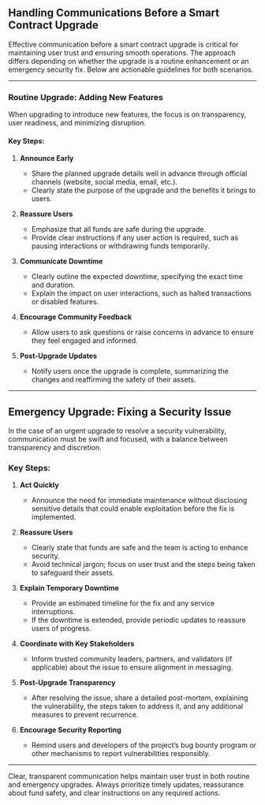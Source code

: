## Handling Communications Before a Smart Contract Upgrade

Effective communication before a smart contract upgrade is critical for maintaining user trust and ensuring smooth operations. The approach differs depending on whether the upgrade is a routine enhancement or an emergency security fix. Below are actionable guidelines for both scenarios.

---

### Routine Upgrade: Adding New Features  

When upgrading to introduce new features, the focus is on transparency, user readiness, and minimizing disruption.

#### Key Steps:
1. **Announce Early**  
   - Share the planned upgrade details well in advance through official channels (website, social media, email, etc.).  
   - Clearly state the purpose of the upgrade and the benefits it brings to users.  

2. **Reassure Users**  
   - Emphasize that all funds are safe during the upgrade.  
   - Provide clear instructions if any user action is required, such as pausing interactions or withdrawing funds temporarily.

3. **Communicate Downtime**  
   - Clearly outline the expected downtime, specifying the exact time and duration.  
   - Explain the impact on user interactions, such as halted transactions or disabled features.

4. **Encourage Community Feedback**  
   - Allow users to ask questions or raise concerns in advance to ensure they feel engaged and informed.

5. **Post-Upgrade Updates**  
   - Notify users once the upgrade is complete, summarizing the changes and reaffirming the safety of their assets.

---

## Emergency Upgrade: Fixing a Security Issue  

In the case of an urgent upgrade to resolve a security vulnerability, communication must be swift and focused, with a balance between transparency and discretion.

### Key Steps:
1. **Act Quickly**  
   - Announce the need for immediate maintenance without disclosing sensitive details that could enable exploitation before the fix is implemented.  

2. **Reassure Users**  
   - Clearly state that funds are safe and the team is acting to enhance security.  
   - Avoid technical jargon; focus on user trust and the steps being taken to safeguard their assets.

3. **Explain Temporary Downtime**  
   - Provide an estimated timeline for the fix and any service interruptions.  
   - If the downtime is extended, provide periodic updates to reassure users of progress.

4. **Coordinate with Key Stakeholders**  
   - Inform trusted community leaders, partners, and validators (if applicable) about the issue to ensure alignment in messaging.

5. **Post-Upgrade Transparency**  
   - After resolving the issue, share a detailed post-mortem, explaining the vulnerability, the steps taken to address it, and any additional measures to prevent recurrence.  

6. **Encourage Security Reporting**  
   - Remind users and developers of the project’s bug bounty program or other mechanisms to report vulnerabilities responsibly.

---

Clear, transparent communication helps maintain user trust in both routine and emergency upgrades. Always prioritize timely updates, reassurance about fund safety, and clear instructions on any required actions.
